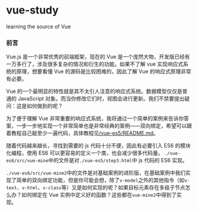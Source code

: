 # vue-study
learning the source of Vue 
### 前言
Vue.js 是一个非常优秀的前端框架，现在的 Vue 是一个庞然大物，开发版已经有一万多行了，涉及很多复杂的情况和衍生的功能。如果不了解 vue 实现响应式系统的原理，想要看懂 Vue 的源码是比较困难的，因此了解 Vue 的响应式原理非常有必要。

Vue 的一个最明显的特性就是其不太引人注意的响应式系统。数据模型仅仅是普通的 JavaScript 对象。而当你修改它们时，视图会进行更新。我们不禁要提出疑问：这是如何做到的呢？

为了便于理解 Vue 非常重要的响应式系统，我将通过一个简单的案例来告诉你答案，一步一步地实现一个非常简单也是非常经典的案例——双向绑定，希望可以跟着教程自己敲至少一遍代码，具体教程见[/vue-es5/README.md](./tree/master/vue-es5)。

随着代码越来越长，寻找到需要的 js 代码十分不便，因此有必要引入 ES6 的模块化编程，使用 ES6 可以更容易的定义一个类，也会减少很多代码量。 
`./vue-es6/src/vue-mine`中的文件是对`./vue-es5/step3.html`中 js 代码的 ES6 实现。

`./vue-es6/src/vue-mine2`中的文件是对基础案例的进阶版，在基础案例中我们实现了简单的双向绑定功能，但是你可能会想，除了`v-model`之外的其他指令（如`v-text`、`v-html`、`v-class`等）又是如何实现的呢？如果目标元素存在多级子节点怎么办？如何绑定在 Vue 实例中定义好的函数？这些都在`vue-mine2`中得到了实现。
